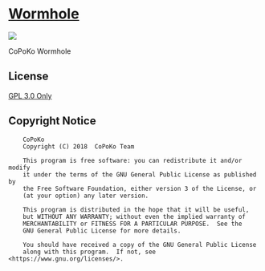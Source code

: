 # [Wormhole](https://github.com/CoPoKo/Wormhole)

[![](https://img.shields.io/npm/v/@copoko/wormhole.svg?style=flat-square)](https://www.npmjs.com/package/@copoko/wormhole)

CoPoKo Wormhole


## License

[GPL 3.0 Only](https://github.com/CoPoKo/Wormhole/blob/main/LICENSE)

## Copyright Notice

```
    CoPoKo
    Copyright (C) 2018  CoPoKo Team

    This program is free software: you can redistribute it and/or modify
    it under the terms of the GNU General Public License as published by
    the Free Software Foundation, either version 3 of the License, or
    (at your option) any later version.

    This program is distributed in the hope that it will be useful,
    but WITHOUT ANY WARRANTY; without even the implied warranty of
    MERCHANTABILITY or FITNESS FOR A PARTICULAR PURPOSE.  See the
    GNU General Public License for more details.

    You should have received a copy of the GNU General Public License
    along with this program.  If not, see <https://www.gnu.org/licenses/>.
```